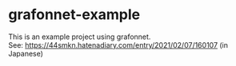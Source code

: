 # grafonnet-example

This is an example project using grafonnet.  
See: https://44smkn.hatenadiary.com/entry/2021/02/07/160107 (in Japanese)
